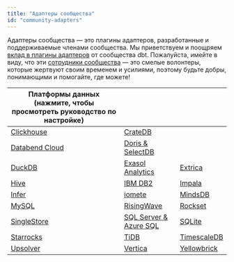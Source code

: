 ```yaml
---
title: "Адаптеры сообщества"
id: "community-adapters"
---
```


Адаптеры сообщества — это плагины адаптеров, разработанные и поддерживаемые членами сообщества. Мы приветствуем и поощряем [вклад в плагины адаптеров](/docs/contribute-core-adapters#contribute-to-a-pre-existing-adapter) от сообщества dbt. Пожалуйста, имейте в виду, что эти [сотрудники сообщества](/docs/connect-adapters#maintainers) — это смелые волонтеры, которые жертвуют своим временем и усилиями, поэтому будьте добры, понимающими и помогайте, где можете!

| Платформы данных (нажмите, чтобы просмотреть руководство по настройке) |||
| ------------------------------------------ | -------------------------------- | ------------------------------------- |
| [Clickhouse](/docs/core/connect-data-platform/clickhouse-setup) | [CrateDB](/docs/core/connect-data-platform/cratedb-setup)
| [Databend Cloud](/docs/core/connect-data-platform/databend-setup) | [Doris & SelectDB](/docs/core/connect-data-platform/doris-setup)  |
| [DuckDB](/docs/core/connect-data-platform/duckdb-setup) | [Exasol Analytics](/docs/core/connect-data-platform/exasol-setup) | [Extrica](/docs/core/connect-data-platform/extrica-setup) | 
| [Hive](/docs/core/connect-data-platform/hive-setup) | [IBM DB2](/docs/core/connect-data-platform/ibmdb2-setup) | [Impala](/docs/core/connect-data-platform/impala-setup) |
| [Infer](/docs/core/connect-data-platform/infer-setup) | [iomete](/docs/core/connect-data-platform/iomete-setup) | [MindsDB](/docs/core/connect-data-platform/mindsdb-setup) |
| [MySQL](/docs/core/connect-data-platform/mysql-setup) | [RisingWave](/docs/core/connect-data-platform/risingwave-setup) | [Rockset](/docs/core/connect-data-platform/rockset-setup) |
| [SingleStore](/docs/core/connect-data-platform/singlestore-setup)| [SQL Server & Azure SQL](/docs/core/connect-data-platform/mssql-setup) | [SQLite](/docs/core/connect-data-platform/sqlite-setup) |
| [Starrocks](/docs/core/connect-data-platform/starrocks-setup) | [TiDB](/docs/core/connect-data-platform/tidb-setup)| [TimescaleDB](https://dbt-timescaledb.debruyn.dev/) |
| [Upsolver](/docs/core/connect-data-platform/upsolver-setup) | [Vertica](/docs/core/connect-data-platform/vertica-setup) | [Yellowbrick](/docs/core/connect-data-platform/yellowbrick-setup) | 